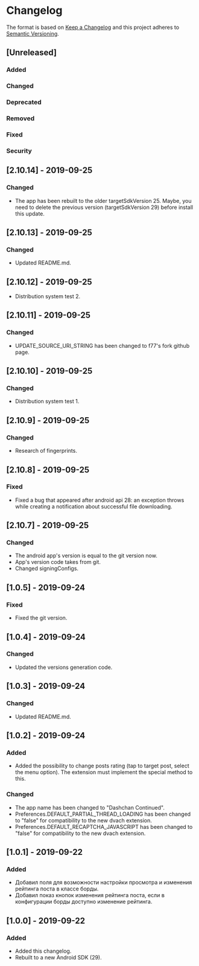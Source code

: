 # Changelog
The format is based on [Keep a Changelog](http://keepachangelog.com/en/1.0.0/)
and this project adheres to [Semantic Versioning](http://semver.org/spec/v2.0.0.html).

## [Unreleased]
### Added
### Changed
### Deprecated
### Removed
### Fixed
### Security


## [2.10.14] - 2019-09-25
### Changed
- The app has been rebuilt to the older targetSdkVersion 25. Maybe, you need to delete the previous version (targetSdkVersion 29) before install this update.

## [2.10.13] - 2019-09-25
### Changed
- Updated README.md.

## [2.10.12] - 2019-09-25
- Distribution system test 2.

## [2.10.11] - 2019-09-25
### Changed
- UPDATE_SOURCE_URI_STRING has been changed to f77's fork github page.

## [2.10.10] - 2019-09-25
### Changed
- Distribution system test 1.

## [2.10.9] - 2019-09-25
### Changed
- Research of fingerprints.

## [2.10.8] - 2019-09-25
### Fixed
- Fixed a bug that appeared after android api 28: an exception throws while creating a notification about successful file downloading.

## [2.10.7] - 2019-09-25
### Changed
- The android app's version is equal to the git version now.
- App's version code takes from git.
- Changed signingConfigs.

## [1.0.5] - 2019-09-24
### Fixed
- Fixed the git version.

## [1.0.4] - 2019-09-24
### Changed
- Updated the versions generation code.

## [1.0.3] - 2019-09-24
### Changed
- Updated README.md.

## [1.0.2] - 2019-09-24
### Added
- Added the possibility to change posts rating (tap to target post, select the menu option). The extension must implement the special method to this.
### Changed
- The app name has been changed to "Dashchan Continued".
- Preferences.DEFAULT_PARTIAL_THREAD_LOADING has been changed to "false" for compatibility to the new dvach extension.
- Preferences.DEFAULT_RECAPTCHA_JAVASCRIPT has been changed to "false" for compatibility to the new dvach extension.

## [1.0.1] - 2019-09-22
### Added
- Добавил поля для возможности настройки просмотра и изменения рейтинга поста в классе борды.
- Добавил показ кнопок изменения рейтинга поста, если в конфигурации борды доступно изменение рейтинга.

## [1.0.0] - 2019-09-22
### Added
- Added this changelog.
- Rebuilt to a new Android SDK (29).
